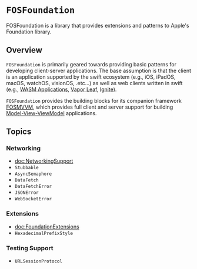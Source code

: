 # ``FOSFoundation``

FOSFoundation is a library that provides extensions and patterns to Apple's Foundation library.

## Overview

``FOSFoundation`` is primarily geared towards providing basic patterns for developing client-server applications.  The base assumption is that the client is an application supported by the swift ecosystem (e.g., iOS, iPadOS, macOS, watchOS, visionOS, .etc...) as well as web clients written in swift (e.g., [WASM Applications](https://swiftwasm.org/), [Vapor Leaf](https://docs.vapor.codes/leaf/getting-started/), [Ignite](https://github.com/twostraws/Ignite)).

``FOSFoundation`` provides the building blocks for its companion framework [FOSMVVM](https://swiftpackageindex.com/foscomputerservices/FOSUtilities/main/documentation/fosmvvm), which provides full client and server support for building [Model-View-ViewModel](https://w.wiki/4T5B) applications.

## Topics

### Networking

- <doc:NetworkingSupport>
- ``Stubbable``
- ``AsyncSemaphore``
- ``DataFetch``
- ``DataFetchError``
- ``JSONError``
- ``WebSocketError``

### Extensions

- <doc:FoundationExtensions>
- ``HexadecimalPrefixStyle``

### Testing Support

- ``URLSessionProtocol``

